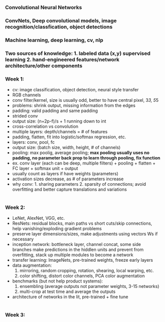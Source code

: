 ### Convolutional Neural Networks
### ConvNets, Deep convolutional models, image recognition/classfication, object detections
### Machine learning, deep learning, cv, nlp
### Two sources of knowledge: 1. labeled data (x,y) supervised learning 2. hand-engineered features/network architecture/other components
### Week 1:
  * cv: image classification, object detection, neural style transfer
  * RGB channels
  * conv filter/kernel, size is usually odd, better to have central pixel, 3*3, 5*5
  * problems: shrink output, missing information from the edges
  * padding: valid padding and same padding
  * strided conv
  * output size: (n+2p-f)/s + 1 running down to int
  * cross-correlation vs convolution
  * multiple layers: depth/channels = # of features
  * padding, flatten, fit into logistic/softmax regression, etc.
  * layers: conv, pool, fc
  * output size: (batch size, width, height, # of channels)
  * pooling: max poolig, average pooling; **max pooling usually uses no padding, no parameter back prop to learn through pooling, fix function**
  * ex. conv layer (each can be deep, multiple filters) + pooling + flatten + FC layer + softmax unit + output
  * usually count as layers if have weights (parameters)
  * activation sizes decrease, as # of parameters increase
  * why conv: 1. sharing parameters 2. sparsity of connections; avoid overfitting and better capture translations and variations
<br><br/>
  ### Week 2:
  * LeNet, AlexNet, VGG, etc.
  * ResNets: residual blocks, main paths vs short cuts/skip connections, help vanishing/exploding gradient problems
  * preserve layer dimensions/sizes, make adjustments using vectors Ws if necessary
  * inception network: bottleneck layer, channel concat, some side branches make predictions in the hiddlen units and prevent from overfitting, stack up multiple modules to become a network
  * transfer learning: ImageNets, pre-trained weights, freeze early layers
  * data augmentation: 
    1. mirroring, random cropping, rotation, shearing, local warping, etc.
    2. color shifting, distort color channels, PCA color augmentation
  * benchmarks (but not help product systems): 
    1. ensembling (average outputs not parameter weights, 3-15 networks)
    2. multi-crop at test time and average the outputs
  * architecture of networks in the lit, pre-trained + fine tune
<br><br/>
  ### Week 3:
  
  
  
  
  
  
  
  
  
  
  
  
  
  
  
